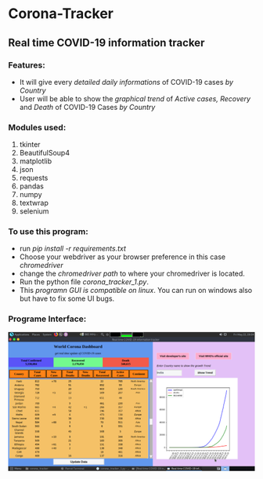 # Corona-Tracker
## Real time COVID-19 information tracker
### Features:
  * It will give every *detailed daily informations* of COVID-19 cases *by Country*
  * User will be able to show the *graphical trend* of *Active cases, Recovery* and *Death* of COVID-19 Cases *by Country*

### Modules used:
 1. tkinter 
 2. BeautifulSoup4
 3. matplotlib
 4. json
 5. requests
 6. pandas 
 7. numpy 
 8. textwrap
 9. selenium

### To use this program:
 * run *pip install -r requirements.txt*
 * Choose your webdriver as your browser preference in this case *chromedriver*
 * change the *chromedriver path* to where your chromedriver is located.
 * Run the python file *corona_tracker_1.py*.
 * This *programn GUI is compatible on linux*. You can run on windows also but have to fix some UI bugs.
 
### Programe Interface:
![Interface Image](corona_tracker.png)
